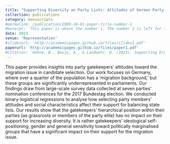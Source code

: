 ```yaml
---
title: "Supporting Diversity on Party Lists: Attitudes of German Party Gatekeepers towards Enhancing Immigrant Representation"
collection: publications
category: manuscripts
#permalink: /publication/2009-10-01-paper-title-number-1
#excerpt: 'This paper is about the number 1. The number 2 is left for future work.'
date: 2023
venue: 'Representation'
#slidesurl: 'http://academicpages.github.io/files/slides1.pdf'
paperurl: 'http://academicpages.github.io/files/paper1.pdf'
#citation: 'Höhne, B., Bouju, A., & Landwehr, D. (2023). Supporting Diversity on Party Lists: Attitudes of German Party Gatekeepers towards Enhancing Immigrant Representation. Representation, 60(3), 395–414'
---
```


This paper provides insights into party gatekeepers’ attitudes toward the migration issue in candidate selection. Our work focuses on Germany, where over a quarter of the population has a ‘migration background,’ but these groups are significantly underrepresented in parliaments. Our findings draw from large-scale survey data collected at seven parties’ nomination conferences for the 2017 Bundestag election. We conducted binary-logistical regressions to analyse how selecting party members’ attitudes and social characteristics affect their support for balancing state lists. Our results show that the gatekeepers’ hierarchical position within their parties (as grassroots or members of the party elite) has no impact on their support for increasing diversity. It is rather gatekeepers’ ideological self-positioning, gender and general sensitivity toward politically marginalised groups that have a significant impact on their support for the migration issue.
